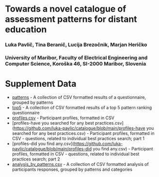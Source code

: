 # Towards a novel catalogue of assessment patterns for distant education

### Luka Pavlič, Tina Beranič, Lucija Brezočnik, Marjan Heričko
### University of Maribor, Faculty of Electrical Engineering and Computer Science, Koroška 46, SI-2000 Maribor, Slovenia

# Supplement Data


- [patterns](https://github.com/luka-pavlic/catalogue/tree/main/patterns) - A collection of CSV formatted results of a questionnaire, grouped by patterns
- [top5](https://github.com/luka-pavlic/catalogue/tree/main/top5) - A collection of CSV formatted results of a top 5 pattern ranking questionnaire
- [profiles.csv](https://github.com/luka-pavlic/catalogue/blob/main/profiles.csv) - Participant profiles, formatted in CSV
- [profiles-have you searched for any best practices.csv](https://github.com/luka-pavlic/catalogue/blob/main/profiles-have you searched for any best practices.csv)  - Participant profiles, formatted in CSV - questions, related to individual best practices search; part 1
- [profiles-did you find any.csv](https://github.com/luka-pavlic/catalogue/blob/main/profiles-did you find any.csv) - Participant profiles, formatted in CSV - questions, related to individual best practices search; part 2
- [analysis_by_patterns.csv](https://github.com/luka-pavlic/catalogue/blob/main/analysis_by_patterns.csv) - A collection of CSV formatted analysis of participants responses, grouped by patterns and categories


